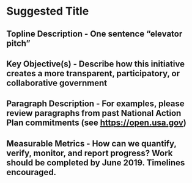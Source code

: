 # Suggested Title
 
## Topline Description - One sentence “elevator pitch”
 
## Key Objective(s) - Describe how this initiative creates a more transparent, participatory, or collaborative government

## Paragraph Description - For examples, please review paragraphs from past National Action Plan commitments (see https://open.usa.gov)
 
## Measurable Metrics - How can we quantify, verify, monitor, and report progress? Work should be completed by June 2019. Timelines encouraged. 
